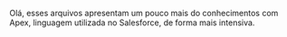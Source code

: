 Olá, esses arquivos apresentam um pouco mais
do conhecimentos com Apex, linguagem utilizada
no Salesforce, de forma mais intensiva.